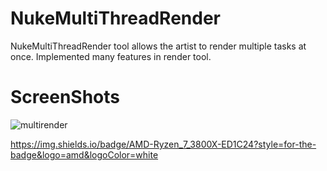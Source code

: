 # NukeMultiThreadRender
NukeMultiThreadRender tool allows the artist to render multiple tasks at once.
Implemented many features in render tool.

# ScreenShots
![multirender](https://user-images.githubusercontent.com/73053972/139415933-edb604ed-d757-46de-8513-ba15019e2da6.png)

https://img.shields.io/badge/AMD-Ryzen_7_3800X-ED1C24?style=for-the-badge&logo=amd&logoColor=white

